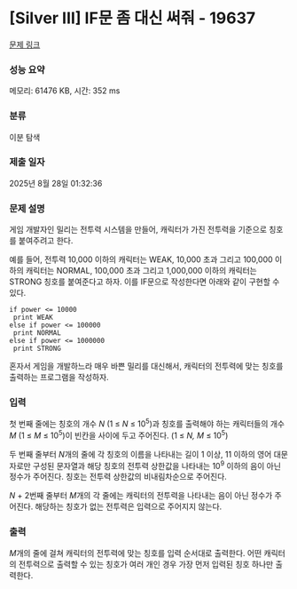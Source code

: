 # [Silver III] IF문 좀 대신 써줘 - 19637 

[문제 링크](https://www.acmicpc.net/problem/19637) 

### 성능 요약

메모리: 61476 KB, 시간: 352 ms

### 분류

이분 탐색

### 제출 일자

2025년 8월 28일 01:32:36

### 문제 설명

<p>게임 개발자인 밀리는 전투력 시스템을 만들어, 캐릭터가 가진 전투력을 기준으로 칭호를 붙여주려고 한다.</p>

<p>예를 들어, 전투력 10,000 이하의 캐릭터는 WEAK, 10,000 초과 그리고 100,000 이하의 캐릭터는 NORMAL, 100,000 초과 그리고 1,000,000 이하의 캐릭터는 STRONG 칭호를 붙여준다고 하자. 이를 IF문으로 작성한다면 아래와 같이 구현할 수 있다.</p>

<pre><code>if power <= 10000
 print WEAK
else if power <= 100000
 print NORMAL
else if power <= 1000000
 print STRONG</code></pre>

<p>혼자서 게임을 개발하느라 매우 바쁜 밀리를 대신해서, 캐릭터의 전투력에 맞는 칭호를 출력하는 프로그램을 작성하자.</p>

### 입력 

 <p>첫 번째 줄에는 칭호의 개수 <em>N</em> (1 ≤ <em>N</em> ≤ 10<sup>5</sup>)과 칭호를 출력해야 하는 캐릭터들의 개수 <em>M</em> (1 ≤ <em>M</em> ≤ 10<sup>5</sup>)이 빈칸을 사이에 두고 주어진다. (1 ≤ <em>N, M</em> ≤ 10<sup>5</sup>)</p>

<p>두 번째 줄부터 <em>N</em>개의 줄에 각 칭호의 이름을 나타내는 길이 1 이상, 11 이하의 영어 대문자로만 구성된 문자열과 해당 칭호의 전투력 상한값을 나타내는 10<sup>9</sup> 이하의 음이 아닌 정수가 주어진다. 칭호는 전투력 상한값의 비내림차순으로 주어진다. </p>

<p><em>N </em>+ 2번째 줄부터<em> M</em>개의 각 줄에는 캐릭터의 전투력을 나타내는 음이 아닌 정수가 주어진다. 해당하는 칭호가 없는 전투력은 입력으로 주어지지 않는다.</p>

### 출력 

 <p><em>M</em>개의 줄에 걸쳐 캐릭터의 전투력에 맞는 칭호를 입력 순서대로 출력한다. 어떤 캐릭터의 전투력으로 출력할 수 있는 칭호가 여러 개인 경우 가장 먼저 입력된 칭호 하나만 출력한다.</p>


